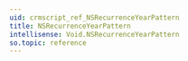 ```yaml
---
uid: crmscript_ref_NSRecurrenceYearPattern
title: NSRecurrenceYearPattern
intellisense: Void.NSRecurrenceYearPattern
so.topic: reference
---
```


